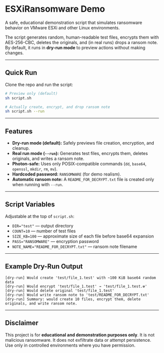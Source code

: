 # ESXiRansomware Demo

A safe, educational demonstration script that simulates ransomware behavior on VMware ESXi and other Linux environments.  

The script generates random, human-readable test files, encrypts them with AES-256-CBC, deletes the originals, and (in real runs) drops a ransom note. By default, it runs in **dry-run mode** to preview actions without making changes.

---

## Quick Run

Clone the repo and run the script:

```sh
# Preview only (default)
sh script.sh

# Actually create, encrypt, and drop ransom note
sh script.sh --run
````

---

## Features

* **Dry-run mode (default):** Safely previews file creation, encryption, and cleanup.
* **Real run mode (`--run`):** Generates test files, encrypts them, deletes originals, and writes a ransom note.
* **Photon-safe:** Uses only POSIX-compatible commands (`dd`, `base64`, `openssl`, `mkdir`, `rm`, `mv`).
* **Hardcoded password:** `RANSOMWARE` (for demo realism).
* **Automatic ransom note:** A `README_FOR_DECRYPT.txt` file is created only when running with `--run`.

---

## Script Variables

Adjustable at the top of `script.sh`:

* `DIR="test"` — output directory
* `COUNT=10` — number of test files
* `SIZE_KB=100` — approximate size of each file before base64 expansion
* `PASS="RANSOMWARE"` — encryption password
* `NOTE_NAME="README_FOR_DECRYPT.txt"` — ransom note filename

---

## Example Dry-Run Output

```
[dry-run] Would create 'test/file_1.test' with ~100 KiB base64 random data
[dry-run] Would encrypt 'test/file_1.test' → 'test/file_1.test.☢'
[dry-run] Would delete original 'test/file_1.test'
[dry-run] Would write ransom note to 'test/README_FOR_DECRYPT.txt'
[dry-run] Summary: would create 10 files, encrypt them, delete originals, and write ransom note.
```

---

## Disclaimer

This project is for **educational and demonstration purposes only**.
It is not malicious ransomware. It does not exfiltrate data or attempt persistence.
Use only in controlled environments where you have permission.
